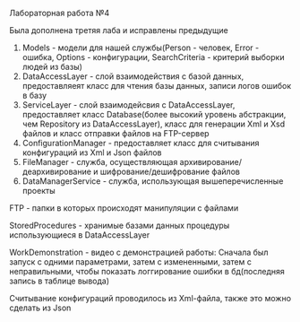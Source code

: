 Лабораторная работа №4

Была дополнена третяя лаба и исправлены предыдущие

1. Models - модели для нашей службы(Person - человек, Error - ошибка, Options - конфигурации, SearchCriteria - критерий выборки людей из базы)
2. DataAccessLayer - слой взаимодействия с базой данных, предоставляеят класс для чтения базы данных, записи логов ошибок в базу
3. ServiceLayer - слой взаимодейсвия с DataAccessLayer, предоставляет класс Database(более высокий уровень абстракции,
    чем Repository из DataAccessLayer), класс для генерации Xml и Xsd файлов и класс отправки файлов на FTP-сервер
4. ConfigurationManager - предоставляет класс для считывания конфигураций из Xml и Json файлов
5. FileManager - служба, осуществляющая архивирование/деархивирование и шифрование/дешифрование файлов
6. DataManagerService - служба, использующая вышеперечисленные проекты

FTP - папки в которых происходят манипуляции с файлами

StoredProcedures - хранимые базами данных процедуры использующиеся в DataAccessLayer

WorkDemonstration - видео с демонстрацией работы:
Сначала был запуск с одними параметрами, затем с измененными, затем с неправильными,
 чтобы показать логгирование ошибки в бд(последняя запись в таблице вывода)
 
 Считывание конфигураций проводилось из Xml-файла, также это можно сделать из Json
